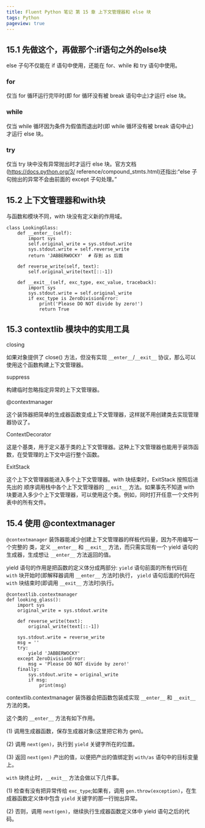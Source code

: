 ```yaml
---
title: Fluent Python 笔记 第 15 章 上下文管理器和 else 块
tags: Python
pageview: true
---
```


## 15.1 先做这个，再做那个:if语句之外的else块

else 子句不仅能在 if 语句中使用，还能在 for、while 和 try 语句中使用。

### for
仅当 for 循环运行完毕时(即 for 循环没有被 break 语句中止)才运行 else 块。

### while
仅当 while 循环因为条件为假值而退出时(即 while 循环没有被 break 语句中止)才运行 else 块。

### try
仅当 try 块中没有异常抛出时才运行 else 块。官方文档(https://docs.python.org/3/ reference/compound_stmts.html)还指出:“else 子句抛出的异常不会由前面的 except 子句处理。”

## 15.2 上下文管理器和with块
与函数和模块不同，with 块没有定义新的作用域。
```
class LookingGlass:
    def __enter__(self):
        import sys
        self.original_write = sys.stdout.write
        sys.stdout.write = self.reverse_write
        return 'JABBERWOCKY'  # 存到 as 后面

    def reverse_write(self, text):
        self.original_write(text[::-1])

    def __exit__(self, exc_type, exc_value, traceback):
        import sys
        sys.stdout.write = self.original_write
        if exc_type is ZeroDivisionError:
            print('Please DO NOT divide by zero!')
            return True
```

## 15.3 contextlib 模块中的实用工具


closing

如果对象提供了 close() 方法，但没有实现 `__enter__`/`__exit__` 协议，那么可以使用这个函数构建上下文管理器。

suppress

构建临时忽略指定异常的上下文管理器。

@contextmanager

这个装饰器把简单的生成器函数变成上下文管理器，这样就不用创建类去实现管理器协议了。

ContextDecorator

这是个基类，用于定义基于类的上下文管理器。这种上下文管理器也能用于装饰函数，在受管理的上下文中运行整个函数。

ExitStack

这个上下文管理器能进入多个上下文管理器。with 块结束时，ExitStack 按照后进先出的 顺序调用栈中各个上下文管理器的 `__exit__` 方法。如果事先不知道 with 块要进入多少个上下文管理器，可以使用这个类。例如，同时打开任意一个文件列表中的所有文件。

## 15.4 使用 @contextmanager
`@contextmanager` 装饰器能减少创建上下文管理器的样板代码量，因为不用编写一个完整的 类，定义 `__enter__` 和 `__exit__` 方法，而只需实现有一个 yield 语句的生成器，生成想让 `__enter__` 方法返回的值。

yield 语句的作用是把函数的定义体分成两部分: `yield` 语句前面的所有代码在 `with` 块开始时(即解释器调用 `__enter__` 方法时)执行， `yield` 语句后面的代码在 `with` 块结束时(即调用 `__exit__` 方法时)执行。

```
@contextlib.contextmanager
def looking_glass():
    import sys
    original_write = sys.stdout.write

    def reverse_write(text):
        original_write(text[::-1])

    sys.stdout.write = reverse_write
    msg = ''
    try:
        yield 'JABBERWOCKY'
    except ZeroDivisionError:
        msg = 'Please DO NOT divide by zero!'
    finally:
        sys.stdout.write = original_write
        if msg:
            print(msg)
```
contextlib.contextmanager 装饰器会把函数包装成实现 `__enter__` 和 `__exit__` 方法的类。

这个类的 `__enter__` 方法有如下作用。

(1) 调用生成器函数，保存生成器对象(这里把它称为 gen)。

(2) 调用 `next(gen)`，执行到 `yield` 关键字所在的位置。

(3) 返回 `next(gen)` 产出的值，以便把产出的值绑定到 `with/as` 语句中的目标变量上。

`with` 块终止时，`__exit__` 方法会做以下几件事。

(1) 检查有没有把异常传给 `exc_type`;如果有，调用 `gen.throw(exception)`，在生成器函数定义体中包含 `yield` 关键字的那一行抛出异常。

(2) 否则，调用 `next(gen)`，继续执行生成器函数定义体中 yield 语句之后的代码。
